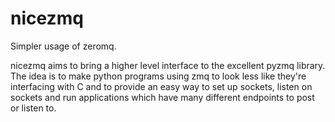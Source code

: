 # nicezmq

Simpler usage of zeromq.

nicezmq aims to bring a higher level interface to the excellent pyzmq
library. The idea is to make python programs using zmq to look less
like they're interfacing with C and to provide an easy way to set up
sockets, listen on sockets and run applications which have many
different endpoints to post or listen to.
